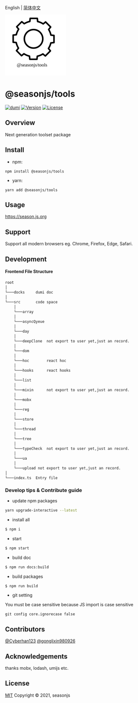 English | [简体中文](./README.zh-CN.md)


<img src="./docs/public/icon.svg" width="200">

# @seasonjs/tools
  
<p align="center">

[![dumi](https://img.shields.io/badge/docs%20by-dumi-blue)](https://github.com/umijs/dumi)
<a href="https://www.npmjs.com/package/@seasonjs/tools"><img src="https://img.shields.io/npm/v/@seasonjs/tools.svg?sanitize=true" alt="Version"></a>
<a href="https://www.npmjs.com/package/@seasonjs/tools"><img src="https://img.shields.io/npm/l/@seasonjs/tools.svg?sanitize=true" alt="License"></a>

</p>

## Overview

Next generation toolset package



## Install

- npm:

```shell
npm install @seasonjs/tools
```

- yarn:

```shell
yarn add @seasonjs/tools
```

## Usage

https://season.js.org

## Support

Support all modern browsers eg. Chrome, Firefox, Edge, Safari.

## Development


#### Frontend File Structure
```
root
│
└───docks     dumi doc 
│   
└───src       code space
    │   
    └───array 
    │   
    └───asyncQyeue
    │   
    └───day
    │   
    └───deepClone  not export to user yet,just an record.
    │   
    └───dom      
    │   
    └───hoc        react hoc
    │   
    └───hooks      react hooks
    │   
    └───list          
    │   
    └───mixin      not export to user yet,just an record.
    │   
    └───mobx
    │   
    └───reg
    │   
    └───store
    │   
    └───thread
    │   
    └───tree
    │   
    └───typeCheck  not export to user yet,just an record.
    │   
    └───ua
    │   
    └───upload not export to user yet,just an record.
│   
└───index.ts  Entry file
```

### Develop tips & Contribute guide

- update npm packages

```bash
yarn upgrade-interactive --latest
```

- install all

```bash
$ npm i
```

- start

```bash
$ npm start
```

- build doc

```bash
$ npm run docs:build
```

- build packages

```bash
$ npm run build
```

- git setting
 
You must be case sensitive because JS import is case sensitive

```
git config core.ignorecase false
```
## Contributors

[@Cyberhan123](https://github.com/cyberhan123)
[@gonglixin980926](https://github.com/gonglixin980926)


## Acknowledgements

thanks mobx, lodash, umijs etc.

## License
[MIT](LICENSE)
Copyright © 2021, seasonjs
